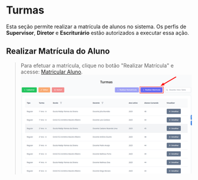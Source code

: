 # Turmas
Esta seção permite realizar a matrícula de alunos no sistema. Os perfis de **Supervisor**, **Diretor** e **Escriturário** estão autorizados a executar essa ação.

## Realizar Matrícula do Aluno

> Para efetuar a matrícula, clique no botão "Realizar Matrícula" e acesse: [Matricular Aluno](../matriculas/realizar-matricula.md).  
> ![Image](../../img/re/turma/matricula_turma.png)
    
